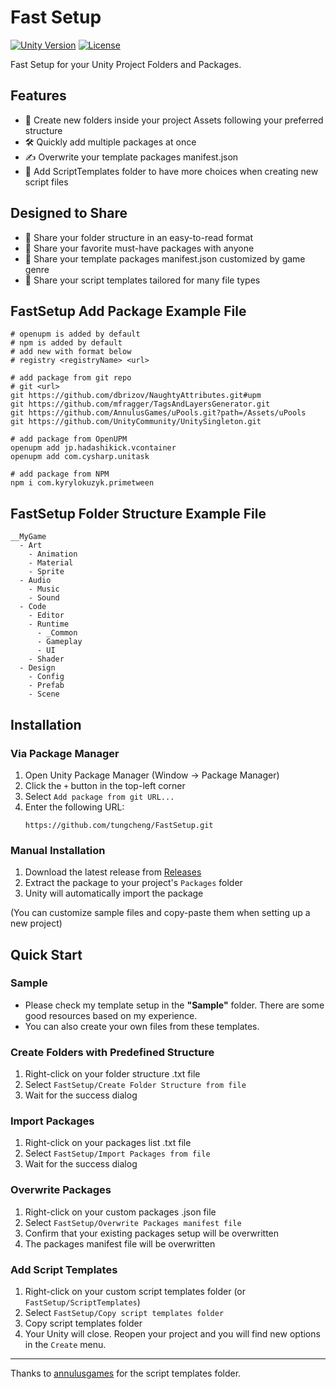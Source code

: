 # Fast Setup
[![Unity Version](https://img.shields.io/badge/Unity-2022.3%2B-blue)](https://unity3d.com/get-unity/download)
[![License](https://img.shields.io/badge/License-MIT-green.svg)](LICENSE)

Fast Setup for your Unity Project Folders and Packages.

## Features
- 🚀 Create new folders inside your project Assets following your preferred structure
- 🛠️ Quickly add multiple packages at once
- ✍️ Overwrite your template packages manifest.json
- 🌭 Add ScriptTemplates folder to have more choices when creating new script files

## Designed to Share
- 📱 Share your folder structure in an easy-to-read format
- 🍕 Share your favorite must-have packages with anyone
- 📩 Share your template packages manifest.json customized by game genre
- 🎁 Share your script templates tailored for many file types

## FastSetup Add Package Example File
```
# openupm is added by default
# npm is added by default
# add new with format below
# registry <registryName> <url>

# add package from git repo
# git <url>
git https://github.com/dbrizov/NaughtyAttributes.git#upm
git https://github.com/mfragger/TagsAndLayersGenerator.git
git https://github.com/AnnulusGames/uPools.git?path=/Assets/uPools
git https://github.com/UnityCommunity/UnitySingleton.git

# add package from OpenUPM
openupm add jp.hadashikick.vcontainer
openupm add com.cysharp.unitask

# add package from NPM
npm i com.kyrylokuzyk.primetween
```

## FastSetup Folder Structure Example File
```
__MyGame
  - Art
    - Animation
    - Material
    - Sprite
  - Audio
    - Music
    - Sound
  - Code
    - Editor
    - Runtime
      - _Common
      - Gameplay
      - UI
    - Shader
  - Design
    - Config
    - Prefab
    - Scene
```

## Installation
### Via Package Manager
1. Open Unity Package Manager (Window → Package Manager)
2. Click the `+` button in the top-left corner
3. Select `Add package from git URL...`
4. Enter the following URL:
   ```
   https://github.com/tungcheng/FastSetup.git
   ```

### Manual Installation

1. Download the latest release from [Releases](https://github.com/tungcheng/FastSetup/releases)
2. Extract the package to your project's `Packages` folder
3. Unity will automatically import the package

(You can customize sample files and copy-paste them when setting up a new project)

## Quick Start
### Sample
- Please check my template setup in the **"Sample"** folder. There are some good resources based on my experience. 
- You can also create your own files from these templates.

### Create Folders with Predefined Structure
1. Right-click on your folder structure .txt file
2. Select `FastSetup/Create Folder Structure from file`
3. Wait for the success dialog

### Import Packages
1. Right-click on your packages list .txt file
2. Select `FastSetup/Import Packages from file`
3. Wait for the success dialog

### Overwrite Packages
1. Right-click on your custom packages .json file
2. Select `FastSetup/Overwrite Packages manifest file`
3. Confirm that your existing packages setup will be overwritten
4. The packages manifest file will be overwritten

### Add Script Templates
1. Right-click on your custom script templates folder (or `FastSetup/ScriptTemplates`)
2. Select `FastSetup/Copy script templates folder`
3. Copy script templates folder
4. Your Unity will close. Reopen your project and you will find new options in the `Create` menu.

---
Thanks to [annulusgames](https://github.com/annulusgames/unity-script-templates) for the script templates folder.

